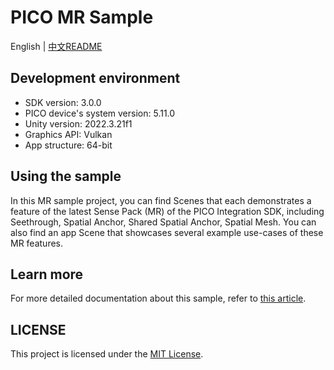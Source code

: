 # PICO MR Sample
English | [中文README](./README.zh_CN.md)

## Development environment

- SDK version: 3.0.0
- PICO device's system version: 5.11.0
- Unity version: 2022.3.21f1
- Graphics API: Vulkan
- App structure: 64-bit

## Using the sample

In this MR sample project, you can find Scenes that each demonstrates a feature of the latest Sense Pack (MR) of the PICO Integration SDK, including Seethrough, Spatial Anchor, Shared Spatial Anchor, Spatial Mesh. You can also find an app Scene that showcases several example use-cases of these MR features.

## Learn more

For more detailed documentation about this sample, refer to [this article](https://developer.picoxr.com/document/unity/mixed-reality-sample/).

## LICENSE
This project is licensed under the [MIT License](./License.md).
